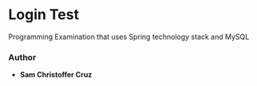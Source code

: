 # Login Test

Programming Examination that uses Spring technology stack and MySQL

### Author

* **Sam Christoffer Cruz**

